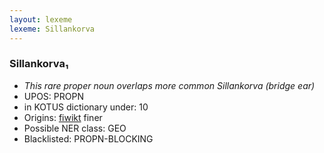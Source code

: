 ```yaml
---
layout: lexeme
lexeme: Sillankorva
---
```


###  Sillankorva₁

* _This rare proper noun overlaps more common *Sillankorva* (bridge ear)_
* UPOS:  PROPN
* in KOTUS dictionary under:  10
* Origins: [fiwikt](https://fi.wiktionary.org/wiki/Sillankorva) finer 
* Possible NER class:  GEO
* Blacklisted:  PROPN-BLOCKING

